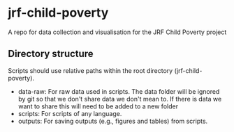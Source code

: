 # jrf-child-poverty

A repo for data collection and visualisation for the JRF Child Poverty project

## Directory structure

Scripts should use relative paths within the root directory (jrf-child-poverty). 

- data-raw: For raw data used in scripts. The data folder will be ignored by git so that we don't share data we don't mean to. If there is data we want to share this will need to be added to a new folder
- scripts: For scripts of any language.
- outputs: For saving outputs (e.g., figures and tables) from scripts.